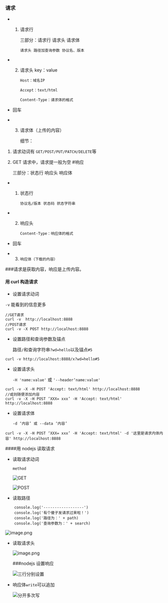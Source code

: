 ### 请求

- 1. 请求行

     三部分：请求行 请求头 请求体

     `请求头 路径加查询参数 协议名、版本`

- 2. 请求头 key：value

     `Host：域名IP`

     `Accept：text/html`

     `Content-Type：请求体的格式`

- 回车

- 3. 请求体（上传的内容）

     细节：

1. 请求动词有 `GET/POST/PUT/PATCH/DELETE`等

2. GET 请求中，请求提一般为空 #响应

   三部分：状态行 响应头 响应体

- 1. 状态行

     `协议名/版本 状态码 状态字符串 `

- 2. 响应头

     `Content-Type：响应体的格式`

- 回车

- 3. `响应体（下载的内容）`

###请求是获取内容，响应是上传内容。

#### 用 curl 构造请求

- 设置请求动词

`-v` 能看到的信息更多

```
//GET请求
curl -v  http://localhost:8888
//POST请求
curl -v -X POST http://localhost:8888
```

- 设置路径和查询参数及锚点

  路径`/`和查询字符串`?wd=hello`以及锚点`#5`

```
curl -v http://localhost:8888/x?wd=hello#5
```

- 设置请求头

  `-H 'name:value'` 或 `'--header‘name:value' `

```
curl -v -X -H POST 'Accept: text/html' http://localhost:8888
//或则随便添加内容
curl -v -X -H POST ‘XXX= xxx’ -H 'Accept: text/html' http://localhost:8888
```

- 设置请求体

  `-d ‘内容’ 或 --data ‘内容’`

```
curl -v -X -H POST ‘XXX= xxx’ -H 'Accept: text/html' -d '这里是请求内体内容' http://localhost:8888
```

####用 nodejs 读取请求

- 读取请求动词

  `method`

  ![GET](https://upload-images.jianshu.io/upload_images/9611412-cd98d48fcbf23bc6.png?imageMogr2/auto-orient/strip%7CimageView2/2/w/1240)

  ![POST](https://upload-images.jianshu.io/upload_images/9611412-2b5bed9396642690.png?imageMogr2/auto-orient/strip%7CimageView2/2/w/1240)

- 读取路径

```
    console.log('------------------')
    console.log('有个傻子发请求过来啦！')
    console.log('路径为：' + path)
    console.log('查询参数为：' + search)
```

![image.png](https://upload-images.jianshu.io/upload_images/9611412-5f26dfb43efa8be7.png?imageMogr2/auto-orient/strip%7CimageView2/2/w/1240)

- 读取请求头

  ![image.png](https://upload-images.jianshu.io/upload_images/9611412-5a336d098c1c6cc8.png?imageMogr2/auto-orient/strip%7CimageView2/2/w/1240)

  ###nodejs 设置响应

  ![三行分别设置](https://upload-images.jianshu.io/upload_images/9611412-aaa3c1badd55e409.png?imageMogr2/auto-orient/strip%7CimageView2/2/w/1240)

- 响应体`write`可以追加

  ![分开多次写](https://upload-images.jianshu.io/upload_images/9611412-2e43f37dcc47ec9c.png?imageMogr2/auto-orient/strip%7CimageView2/2/w/1240)
